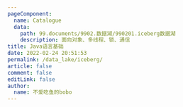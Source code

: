 ```yaml
---
pageComponent: 
  name: Catalogue
  data: 
    path: 99.documents/9902.数据湖/990201.iceberg数据湖
    description: 面向对象、多线程、锁、通信
title: Java语言基础
date: 2022-02-24 20:51:53
permalink: /data_lake/iceberg/
article: false
comment: false
editLink: false
author: 
  name: 不爱吃鱼的bobo
---
```

